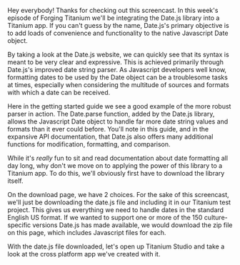 Hey everybody! Thanks for checking out this screencast. In this week's episode of Forging Titanium we'll be integrating the Date.js library into a Titanium app. If you can't guess by the name, Date.js's primary objective is to add loads of convenience and functionality to the native Javascript Date object. By taking a look at the Date.js website, we can quickly see that its syntax is meant to be very clear and expressive. This is achieved primarily through Date.js's improved date string parser. As Javascript developers well know, formatting dates to be used by the Date object can be a troublesome tasks at times, especially when considering the multitude of sources and formats with which a date can be received.Here in the getting started guide we see a good example of the more robust parser in action. The Date.parse function, added by the Date.js library, allows the Javascript Date object to handle far more date string values and formats than it ever could before. You'll note in this guide, and in the expansive API documentation, that Date.js also offers many additional functions for modification, formatting, and comparison.While it's _really_ fun to sit and read documentation about date formatting all day long, why don't we move on to applying the power of this library to a Titanium app. To do this, we'll obviously first have to download the library itself.On the download page, we have 2 choices. For the sake of this screencast, we'll just be downloading the date.js file and including it in our Titanium test project. This gives us everything we need to handle dates in the standard English US format. If we wanted to support one or more of the 150 culture-specific versions Date.js has made available, we would download the zip file on this page, which includes Javascript files for each. With the date.js file downloaded, let's open up Titanium Studio and take a look at the cross platform app we've created with it.